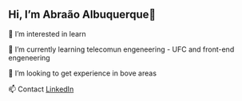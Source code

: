 ## Hi, I’m Abraão Albuquerque👋

👀 I’m interested in learn

🌱 I’m currently learning telecomun engeneering - UFC and front-end engeneering

💞️ I’m looking to get experience in bove areas

📫 Contact [LinkedIn](https://www.linkedin.com/in/abrxao/)
